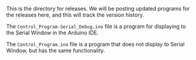 This is the directory for releases. We will be posting updated programs for the releases here, and this will track the version history.

The `Control_Program-Serial_Debug.ino` file is a program for displaying to the Serial Window in the Arduino IDE.

The `Control_Program.ino` file is a program that does not display to Serial Window, but has the same functionality.